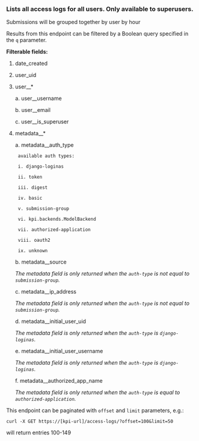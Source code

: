 ### Lists all access logs for all users. Only available to superusers.

Submissions will be grouped together by user by hour

Results from this endpoint can be filtered by a Boolean query
specified in the `q` parameter.

**Filterable fields:**

1. date_created

2. user_uid

3. user__*

    a. user__username

    b. user__email

    c. user__is_superuser

4. metadata__*

    a. metadata__auth_type

        available auth types:

        i. django-loginas

        ii. token

        iii. digest

        iv. basic

        v. submission-group

        vi. kpi.backends.ModelBackend

        vii. authorized-application

        viii. oauth2

        ix. unknown

    b. metadata__source

      _The metadata field is only returned when the `auth-type` is not equal to `submission-group`._

    c. metadata__ip_address

      _The metadata field is only returned when the `auth-type` is not equal to `submission-group`._

    d. metadata__initial_user_uid

     _The metadata field is only returned when the `auth-type` is `django-loginas`._

    e. metadata__initial_user_username

     _The metadata field is only returned when the `auth-type` is `django-loginas`._

    f. metadata__authorized_app_name

    _The metadata field is only returned when the `auth-type` is equal to `authorized-application`._

This endpoint can be paginated with `offset` and `limit` parameters, e.g.:

```shell
curl -X GET https://[kpi-url]/access-logs/?offset=100&limit=50
```

will return entries 100-149

